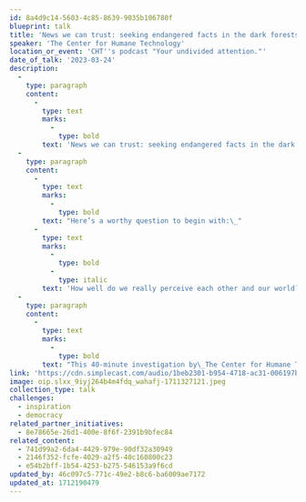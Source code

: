 ```yaml
---
id: 8a4d9c14-5603-4c85-8639-9035b106780f
blueprint: talk
title: 'News we can trust: seeking endangered facts in the dark forests of propaganda and bias.'
speaker: 'The Center for Humane Technology'
location_or_event: 'CHT''s podcast "Your undivided attention."'
date_of_talk: '2023-03-24'
description:
  -
    type: paragraph
    content:
      -
        type: text
        marks:
          -
            type: bold
        text: 'News we can trust: seeking endangered facts in the dark forests of propaganda and bias.'
  -
    type: paragraph
    content:
      -
        type: text
        marks:
          -
            type: bold
        text: "Here’s a worthy question to begin with:\_"
      -
        type: text
        marks:
          -
            type: bold
          -
            type: italic
        text: 'How well do we really perceive each other and our world?'
  -
    type: paragraph
    content:
      -
        type: text
        marks:
          -
            type: bold
        text: "This 40-minute investigation by\_The Center for Humane Technology is from their program “Your Undivided Attention.”"
link: 'https://cdn.simplecast.com/audio/1beb2301-b954-4718-ac31-006197b9bf1b/episodes/16c508d2-aee3-41e4-9728-b776b279b6da/audio/e178a8b2-5df2-4ece-af09-eaa4973b2b23/default_tc.mp3?nocache'
image: oip.slxx_9iyj264b4m4fdq_wahafj-1711327121.jpeg
collection_type: talk
challenges:
  - inspiration
  - democracy
related_partner_initiatives:
  - 8e78665e-26d1-400e-8f6f-2391b9bfec84
related_content:
  - 741d99a2-6da4-4429-979e-90df32a30949
  - 2146f352-fcfe-4029-a2f5-40c160800c23
  - e54b2bff-1b54-4253-b275-546153a9f6cd
updated_by: 46c097c5-771c-49e2-b8c6-ba6009ae7172
updated_at: 1712190479
---
```

